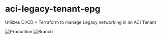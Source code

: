 # aci-legacy-tenant-epg
Utilizes CI/CD + Terraform to manage Legacy networking in an ACI Tenant


![Production](https://github.com/tigelane/aci-legacy-tenant-epg/workflows/Production/badge.svg)
![Branch](https://github.com/tigelane/aci-legacy-tenant-epg/workflows/Branch/badge.svg)